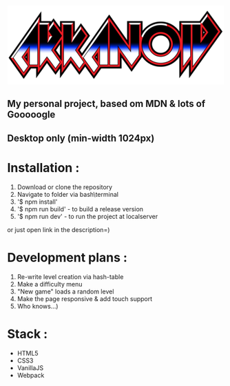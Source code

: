 ![Alt text](https://github.com/kirillkushpel/arkanoid/blob/master/src/images/Arkanoid.png)

##  My personal project, based om MDN & lots of Gooooogle
##  Desktop only (min-width 1024px)

# Installation :

  1. Download or clone the repository
  2. Navigate to folder via bash\terminal
  3. '$ npm install'
  4. '$ npm run build' - to build a release version
  5. '$ npm run dev' - to run the project at localserver
  
  or just open link in the description=)
  
  
  # Development plans :
  1. Re-write level creation via hash-table
  2. Make a difficulty menu
  3. "New game" loads a random level
  4. Make the page responsive & add touch support
  4. Who knows...)
  
  # Stack :
  * HTML5
  * CSS3
  * VanillaJS
  * Webpack
  
